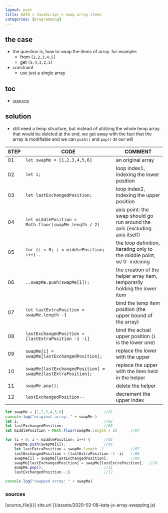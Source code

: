```yaml
---
layout: post
title: KATA > JavaScript > swap array items
categories: [programming]
---
```

## the case	
* the question is, how to swap the items of array. for example:
    * from `[1,2,3,4,5]`
    * get `[5,4,3,2,1]`
* constraint
    * use just a single array

## toc
<!-- TOC -->

- [sources](#sources)

<!-- /TOC -->

## solution
* still need a temp structure, but instead of utilizing the whole temp array that would be deleted at the end, we get away with the fact that the array is modifiable and we can `push()` and `pop()` at our will


STEP | CODE                                                         | COMMENT
-----|--------------------------------------------------------------|---------------------------------------------------------------------------
01   | `let swapMe = [1,2,3,4,5,6]`                                 | an original array
02   | `let i;`                                                     | loop index1, indexing the lower position
03   | `let lastExchangedPosition;`                                 | loop index2, indexing the upper position
04   | `let middlePosition = Math.floor(swapMe.length / 2)`         | axis point: the swap should go run around the axis (excluding axis itself)
05   | `for (i = 0; i < middlePosition; i++)..`                     | the loop definition, iterating only to the middle point, w/ 0-indexing
06   | `..swapMe.push(swapMe[i]);`                                  | the creation of the helper array item, temporarily holding the lower item
07   | `let lastExtraPosition = swapMe.length -1`                   | bind the temp item position (the upper bound of the array)
08   | `lastExchangedPosition = [lastExtraPosition -1 -i]`          | bind the actual upper position (`i` is the lower one)
09   | `swapMe[i] = swapMe[lastExchangedPosition];`                 | replace the lower with the upper
10   | `swapMe[lastExchangedPosition] = swapMe[lastExtraPosition];` | replace the upper with the item held in the helper
11   | `swapMe.pop();`                                              | delete the helper
12   | `lastExchangedPosition--`                                    | decrement the upper index

```js
let swapMe = [1,2,3,4,5,6]                  //01
console.log("original array: " + swapMe )
let i;                                      //02
let lastExchangedPosition;                  //03
let middlePosition = Math.floor(swapMe.length / 2)      //04

for (i = 0; i < middlePosition; i++) {      //05
    swapMe.push(swapMe[i]);                 //06
    let lastExtraPosition = swapMe.length -1            //07
    lastExchangedPosition = [lastExtraPosition -1 -i]   //08
    swapMe[i] = swapMe[lastExchangedPosition];          //09
    swapMe[lastExchangedPosition] = swapMe[lastExtraPosition];  //10
    swapMe.pop();                           //11
    lastExchangedPosition--;}               //12

console.log("swapped array: " + swapMe)
``` 

### sources
[source_file]({{ site.url }}/assets/2020-02-08-kata-js-array-swapping.js)